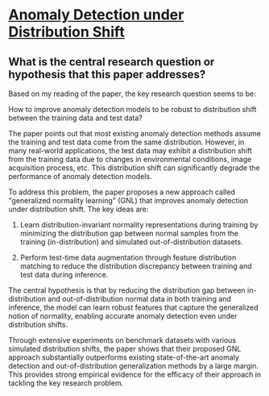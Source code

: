 # [Anomaly Detection under Distribution Shift](https://arxiv.org/abs/2303.13845)

## What is the central research question or hypothesis that this paper addresses?

 Based on my reading of the paper, the key research question seems to be: 

How to improve anomaly detection models to be robust to distribution shift between the training data and test data?

The paper points out that most existing anomaly detection methods assume the training and test data come from the same distribution. However, in many real-world applications, the test data may exhibit a distribution shift from the training data due to changes in environmental conditions, image acquisition process, etc. This distribution shift can significantly degrade the performance of anomaly detection models. 

To address this problem, the paper proposes a new approach called "generalized normality learning" (GNL) that improves anomaly detection under distribution shift. The key ideas are:

1) Learn distribution-invariant normality representations during training by minimizing the distribution gap between normal samples from the training (in-distribution) and simulated out-of-distribution datasets. 

2) Perform test-time data augmentation through feature distribution matching to reduce the distribution discrepancy between training and test data during inference.

The central hypothesis is that by reducing the distribution gap between in-distribution and out-of-distribution normal data in both training and inference, the model can learn robust features that capture the generalized notion of normality, enabling accurate anomaly detection even under distribution shifts. 

Through extensive experiments on benchmark datasets with various simulated distribution shifts, the paper shows that their proposed GNL approach substantially outperforms existing state-of-the-art anomaly detection and out-of-distribution generalization methods by a large margin. This provides strong empirical evidence for the efficacy of their approach in tackling the key research problem.
